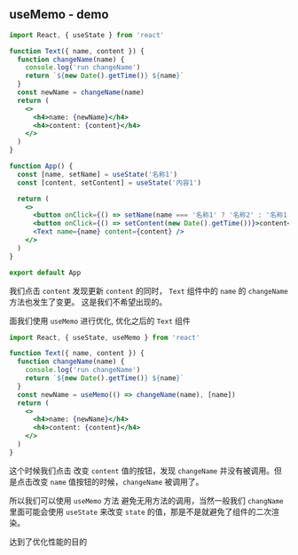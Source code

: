 ## useMemo - demo

```jsx
import React, { useState } from 'react'

function Text({ name, content }) {
  function changeName(name) {
    console.log('run changeName')
    return `${new Date().getTime()} ${name}`
  }
  const newName = changeName(name)
  return (
    <>
      <h4>name: {newName}</h4>
      <h4>content: {content}</h4>
    </>
  )
}

function App() {
  const [name, setName] = useState('名称1')
  const [content, setContent] = useState('内容1')

  return (
    <>
      <button onClick={() => setName(name === '名称1' ? '名称2' : '名称1')}>name</button>
      <button onClick={() => setContent(new Date().getTime())}>content</button>
      <Text name={name} content={content} />
    </>
  )
}

export default App
```

我们点击 `content` 发现更新 `content` 的同时， `Text` 组件中的 `name` 的 `changeName` 方法也发生了变更。 这是我们不希望出现的。

面我们使用 `useMemo` 进行优化, 优化之后的 `Text` 组件

```jsx
import React, { useState, useMemo } from 'react'

function Text({ name, content }) {
  function changeName(name) {
    console.log('run changeName')
    return `${new Date().getTime()} ${name}`
  }
  const newName = useMemo(() => changeName(name), [name])
  return (
    <>
      <h4>name: {newName}</h4>
      <h4>content: {content}</h4>
    </>
  )
}
```

这个时候我们点击 改变 `content` 值的按钮，发现 `changeName` 并没有被调用。但是点击改变 `name` 值按钮的时候，`changeName` 被调用了。

所以我们可以使用 `useMemo` 方法 避免无用方法的调用，当然一般我们 `changName` 里面可能会使用 `useState` 来改变 `state` 的值，那是不是就避免了组件的二次渲染。

达到了优化性能的目的

